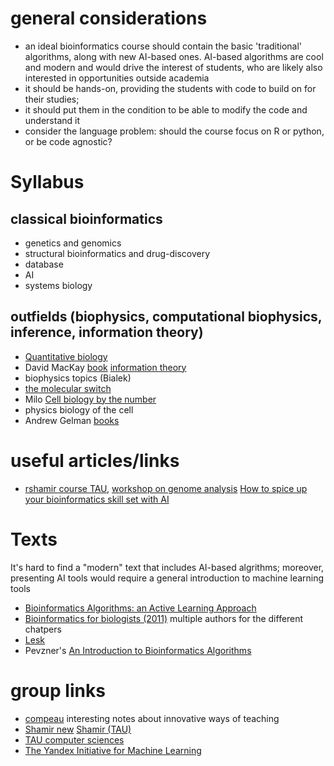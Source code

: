 # general considerations

- an ideal bioinformatics course should contain the basic 'traditional' algorithms, along with new AI-based ones. AI-based algorithms are cool and modern and would drive the interest of students, who are likely also interested in opportunities outside academia 
- it should be hands-on, providing the students with code to build on for their studies; 
- it should put them in the condition to be able to modify the code and understand it
- consider the language problem: should the course focus on R or python, or be code agnostic?

# Syllabus

## classical bioinformatics
- genetics and genomics
- structural bioinformatics and drug-discovery
- database
- AI
- systems biology

## outfields (biophysics, computational biophysics, inference, information theory)
- [Quantitative biology](https://mitpress.mit.edu/9780262038089/quantitative-biology/)
- David MacKay [book](http://www.inference.org.uk/mackay/itila/book.html) [information theory](https://videolectures.net/course_information_theory_pattern_recognition/)
- biophysics topics (Bialek)
- [the molecular switch](https://press.princeton.edu/books/hardcover/9780691200248/the-molecular-switch)
- Milo [Cell biology by the number](https://www.amazon.com/Cell-Biology-Numbers-Ron-Milo/dp/0815345372)
- physics biology of the cell
- Andrew Gelman [books](http://www.stat.columbia.edu/~gelman/books/)


# useful articles/links
* [rshamir course TAU](https://www.cs.tau.ac.il/~rshamir/algmb/algmb-archive.htm), [workshop on genome analysis](https://www.cs.tau.ac.il/~rshamir/workshop/21a/)
[How to spice up your bioinformatics skill set with AI](https://www.nature.com/articles/d41586-023-03067-6)

# Texts

It's hard to find a "modern" text that includes AI-based algrithms;
moreover, presenting AI tools would require a general introduction to machine learning tools

* [Bioinformatics Algorithms: an Active Learning Approach](https://www.bioinformaticsalgorithms.org/)
* [Bioinformatics for biologists (2011)](https://www.cambridge.org/us/universitypress/subjects/life-sciences/genomics-bioinformatics-and-systems-biology/bioinformatics-biologists?format=PB&isbn=9781107648876#contentsTabAnchor) multiple authors for the different chatpers
* [Lesk]([https://www.amazon.com/Introduction-Bioinformatics-Arthur-Lesk/](https://www.amazon.com/Introduction-Bioinformatics-Arthur-Lesk/dp/0198794142/))
* Pevzner's [An Introduction to Bioinformatics Algorithms](https://www.amazon.com/Introduction-Bioinformatics-Algorithms-Computational-Molecular-ebook/dp/B08N42DF3Z)


# group links
* [compeau](https://compeau.cbd.cmu.edu/teaching/) interesting notes about innovative ways of teaching
* [Shamir new](https://acgt.cs.tau.ac.il/) [Shamir (TAU)](https://www.cs.tau.ac.il/~rshamir/)
* [TAU computer sciences](https://en-exact-sciences.tau.ac.il/computer)
* [The Yandex Initiative for Machine Learning](https://en.cs.tau.ac.il/computer/research_centers_yandex)
